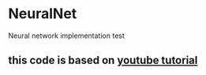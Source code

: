 # NeuralNet
Neural network implementation test

## this code is based on [youtube tutorial](https://www.youtube.com/watch?v=W8AeOXa_FqU&list=PL-Ogd76BhmcCO4VeOlIH93BMT5A_kKAXp&index=4&ab_channel=DotCSVDotCSVVerificada)
